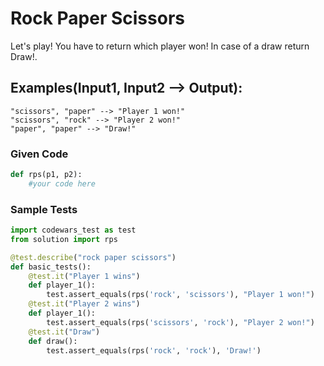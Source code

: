 # Rock Paper Scissors

Let's play! You have to return which player won! In case of a draw return Draw!.

## Examples(Input1, Input2 --> Output):

```text
"scissors", "paper" --> "Player 1 won!"
"scissors", "rock" --> "Player 2 won!"
"paper", "paper" --> "Draw!"
```

### Given Code

```python
def rps(p1, p2):
    #your code here
```

### Sample Tests

```python
import codewars_test as test
from solution import rps

@test.describe("rock paper scissors")
def basic_tests():
    @test.it("Player 1 wins")
    def player_1():
        test.assert_equals(rps('rock', 'scissors'), "Player 1 won!")
    @test.it("Player 2 wins")
    def player_1():
        test.assert_equals(rps('scissors', 'rock'), "Player 2 won!")
    @test.it("Draw")
    def draw():
        test.assert_equals(rps('rock', 'rock'), 'Draw!')
```
